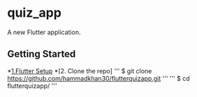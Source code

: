 # quiz_app

A new Flutter application.

## Getting Started
*[1.Flutter Setup](https://flutter.io/setup/)
*[2. Clone the repo]
'''
$ git clone https://github.com/hammadkhan30/flutterquizapp.git
'''
'''
$ cd flutterquizapp/
'''
